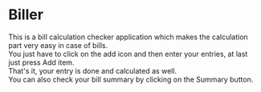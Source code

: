 # Biller
This is a bill calculation checker application which makes the calculation part very easy in case of bills.  
You just have to click on the add icon and then enter your entries, at last just press Add item.  
That's it, your entry is done and calculated as well.  
You can also check your bill summary by clicking on the Summary button.
                
